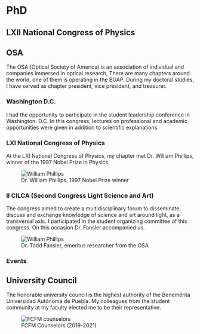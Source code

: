 # PhD


## LXII National Congress of Physics

## OSA

The OSA (Optical Society of America) is an association of individual and companies immersed in optical research, There are many chapters around the world, one of them is operating in the BUAP. During my doctoral studies, I have served as chapter president, vice president, and treasurer. 

### Washington D.C.

I had the opportunity to participate in the student leadership conference in Washington. D.C. In this congress, lectures on professional and academic opportunities were given in addition to scientific explanations. 

### LXI National Congress of Physics

At the LXI National Congress of Physics, my chapter met Dr. William Phillips, winner of the 1997 Nobel Prize in Physics. 

<figure>
  <img
  src="https://imgur.com/BEwyAUx.jpg"
  alt="William Phillips">
  <figcaption>Dr. William Phillips, 1997 Nobel Prize winner</figcaption>
</figure>

<!--
![William Phillips](https://imgur.com/BEwyAUx.jpg)
-->

### II CILCA (Second Congress Light Science and Art)

The congress aimed to create a multidisciplinary forum to disseminate, discuss and exchange knowledge of science and art around light, as a transversal axis. I participated in the student organizing committee of this congress. On this occasion Dr. Fansler accompanied us.

<figure>
  <img
  src="https://imgur.com/7mIcKa7.jpg"
  alt="William Phillips">
  <figcaption>Dr. Todd Fansler, emeritus researcher  from the OSA</figcaption>
</figure>

### Events



## University Council

The honorable university council is the highest authority of the Benemérita Universidad Autónoma de Puebla. My colleagues from the student community at my faculty elected me to be their representative.

<figure>
  <img
  src="https://imgur.com/D1Dsi2p.jpg"
  alt="FCFM counselors">
  <figcaption>FCFM Counselors (2019-2021)</figcaption>
</figure>